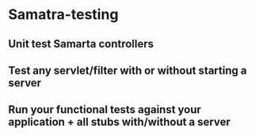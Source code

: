 # Samatra-testing

## Unit test Samarta controllers

## Test any servlet/filter with or without starting a server
 
## Run your functional tests against your application + all stubs with/without a server
